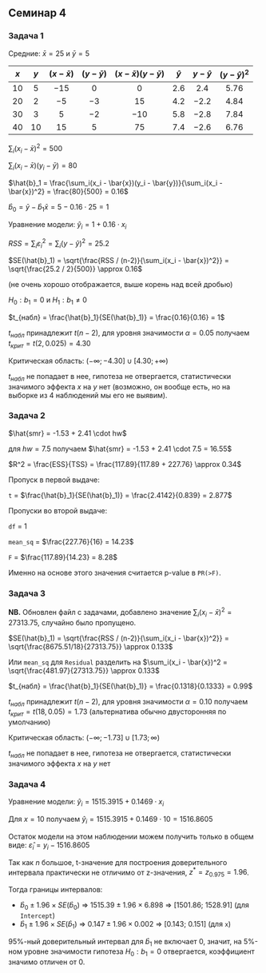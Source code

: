 ## Семинар 4

### Задача 1

Средние: $\bar{x}=25$ и $\bar{y}=5$

| $x$ | $y$ | $(x-\bar{x})$ | $(y-\bar{y})$ | $(x-\bar{x})(y-\bar{y})$ | $\hat{y}$ | $y-\hat{y}$ | $(y-\hat{y})^2$ |
|:---:|:---:|:-------------:|:-------------:|:-------------:| :-------------:| :---------:| :---------:| 
|  10 |  5 |       $-15$      |       0      | 0 | 2.6 | 2.4 | 5.76
|  20 |  2 |      $-5$     |     $-3$     | 15 | 4.2 | $-2.2$ | 4.84
|  30 |  3 |     5     |     $-2$     | $-10$ | 5.8 | $-2.8$ | 7.84 
|  40 |  10 |       15       |       5      | 75 | 7.4 | $-2.6$ | 6.76

$\sum_i(x_i - \bar{x})^2 = 500$

$\sum_i(x_i - \bar{x})(y_i - \bar{y}) = 80$

$\hat{b}_1 = \frac{\sum_i(x_i - \bar{x})(y_i - \bar{y})}{\sum_i(x_i - \bar{x})^2} = \frac{80}{500} = 0.16$

$\hat{b}_0 = \bar{y} - \hat{b}_1\bar{x} = 5 - 0.16 \cdot 25 = 1$

Уравнение модели: $\hat{y}_i = 1 + 0.16 \cdot x_i$

$RSS = \sum_i\varepsilon_i^2 = \sum_i(y-\hat{y})^2 = 25.2$

$SE(\hat{b}_1) = \sqrt{\frac{RSS / (n-2)}{\sum_i(x_i - \bar{x})^2}} = \sqrt{\frac{25.2 / 2}{500}} \approx 0.16$ 

(не очень хорошо отображается, выше корень над всей дробью)

$H_0: b_1 = 0$ и $H_1: b_1 \ne 0$

$t_{набл} = \frac{\hat{b}_1}{SE(\hat{b}_1)} = \frac{0.16}{0.16} = 1$

$t_{набл}$ принадлежит $t(n - 2)$, для уровня значимости $\alpha = 0.05$ получаем $t_{крит} = t(2, 0.025) = 4.30$

Критическая область: $(-\infty; -4.30] \cup [4.30; +\infty)$

$t_{набл}$ не попадает в нее, гипотеза не отвергается, 
статистически значимого эффекта $x$ на $y$ нет (возможно, он вообще есть, но на выборке из 4 наблюдений мы его не выявим).

### Задача 2

$\hat{smr} = -1.53 + 2.41 \cdot hw$

для $hw = 7.5$ получаем $\hat{smr} = -1.53 + 2.41 \cdot 7.5 = 16.55$

$R^2 = \frac{ESS}{TSS} = \frac{117.89}{117.89 + 227.76} \approx 0.34$

Пропуск в первой выдаче: 

`t` = $\frac{\hat{b}_1}{SE(\hat{b}_1)} = \frac{2.4142}{0.839} = 2.877$

Пропуски во второй выдаче:

`df` = 1

`mean_sq` = $\frac{227.76}{16} = 14.23$

`F` = $\frac{117.89}{14.23} = 8.28$

Именно на основе этого значения считается p-value в `PR(>F)`.

### Задача 3

**NB.** Обновлен файл с задачами, добавлено значение $\sum_i(x_i - \bar{x})^2 = 27313.75$, случайно было пропущено.

$SE(\hat{b}_1) = \sqrt{\frac{RSS / (n-2)}{\sum_i(x_i - \bar{x})^2}} = \sqrt{\frac{8675.51/18}{27313.75}} \approx 0.133$ 

Или `mean_sq` для `Residual` разделить на $\sum_i(x_i - \bar{x})^2 = \sqrt{\frac{481.97}{27313.75}} \approx 0.133$

$t_{набл} = \frac{\hat{b}_1}{SE(\hat{b}_1)} = \frac{0.1318}{0.1333} = 0.99$

$t_{набл}$ принадлежит $t(n - 2)$, для уровня значимости $\alpha = 0.10$ получаем $t_{крит} = t(18, 0.05) = 1.73$ (альтернатива обычно двусторонняя по умолчанию)

Критическая область: $(-\infty; -1.73] \cup [1.73; \infty)$

$t_{набл}$ не попадает в нее, гипотеза не отвергается, 
статистически значимого эффекта $x$ на $y$ нет

### Задача 4

Уравнение модели: $\hat{y}_i = 1515.3915 + 0.1469 \cdot x_i$

Для $x=10$ получаем $\hat{y}_i = 1515.3915 + 0.1469 \cdot 10 = 1516.8605$

Остаток модели на этом наблюдении можем получить только в общем виде: $\hat{\varepsilon}_i = y_i - 1516.8605$

Так как $n$ большое, t-значение для построения доверительного интервала практически не отличимо от z-значения, $z^* = z_{0.975} = 1.96$. 

Тогда границы интервалов: 

* $\hat{b}_0 \pm 1.96 \times SE(\hat{b}_0)$ $\Rightarrow$ $1515.39 \pm 1.96 \times 6.898$ $\Rightarrow$  [1501.86; 1528.91] (для `Intercept`)
* $\hat{b}_1 \pm 1.96 \times SE(\hat{b}_1)$ $\Rightarrow$ $0.147 \pm 1.96 \times 0.002$ $\Rightarrow$ [0.143; 0.151] (для `x`)

95%-ный доверительный интервал для $\hat{b}_1$ не включает 0, значит, на 5%-ном уровне значимости гипотеза $H_0: b_1 = 0$ отвергается, коэффициент значимо отличен от 0.








